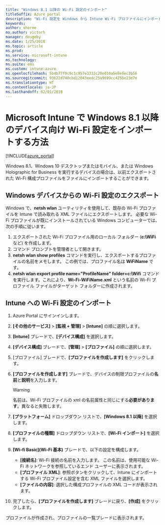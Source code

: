 ```yaml
---
title: "Windows 8.1 以降の Wi-Fi 設定のインポート"
titleSuffix: Azure portal
description: "Wi-Fi 設定を Windows から Intune Wi-Fi プロファイルにインポートする方法。\""
keywords: 
author: vhorne
ms.author: victorh
manager: dougeby
ms.date: 1/25/2018
ms.topic: article
ms.prod: 
ms.service: microsoft-intune
ms.technology: 
ms.suite: ems
ms.custom: intune-azure
ms.openlocfilehash: 5b4b77f9c9c1c957e3332c20e010a5e8e8ec2b56
ms.sourcegitcommit: 93622d740cbd12043eedc25a9699cc4256e23e7e
ms.translationtype: HT
ms.contentlocale: ja-JP
ms.lasthandoff: 02/01/2018
---
```

# <a name="how-to-import-wi-fi-settings-for-windows-81-and-later-devices-in-microsoft-intune"></a>Microsoft Intune で Windows 8.1 以降のデバイス向け Wi-Fi 設定をインポートする方法

[!INCLUDE[azure_portal](./includes/azure_portal.md)]

Windows 8.1、Windows 10 デスクトップまたはモバイル、または Windows Holographic for Business を実行するデバイスの場合は、以前エクスポートされた Wi-Fi 構成プロファイルをファイルにインポートすることができます。

## <a name="export-wi-fi-settings-from-a-windows-device"></a>Windows デバイスからの Wi-Fi 設定のエクスポート

Windows で、**netsh wlan** ユーティリティを使用して、既存の Wi-Fi プロファイルを Intune で読み取れる XML ファイルにエクスポートします。 必要な Wi-Fi プロファイルが既にインストールされている Windows コンピューターでは、次の手順に従います。
1. エクスポートされた Wi-Fi プロファイル用のローカル フォルダー (**c:\WiFi** など) を作成します。
1. コマンド プロンプトを管理者として開きます。
1. **netsh wlan show profiles** コマンドを実行し、エクスポートするプロファイルの名前をメモします。 この例では、プロファイル名は **WiFiName** です。
1. **netsh wlan export profile name="ProfileName" folder=c:\Wifi** コマンドを実行します。これにより、**Wi-Fi-WiFiName.xml** という名前の Wi-Fi プロファイル ファイルがターゲット フォルダーに作成されます。

## <a name="import-the-wi-fi-settings-into-intune"></a>Intune への Wi-Fi 設定のインポート

1. Azure Portal にサインインします。
2. **[その他のサービス]** > **[監視 + 管理]** > **[Intune]** の順に選択します。
3. **[Intune]** ブレードで、**[デバイス構成]** を選択します。
2. **[デバイス構成]** ブレードで、**[管理]** > **[プロファイル]** の順に選択します。
3. [プロファイル] ブレードで、**[プロファイルを作成します]** をクリックします。
4. **[プロファイルを作成します]** ブレードで、デバイスの制限プロファイルの**名前**と**説明**を入力します。

   > [!WARNING]
   > 名前は、Wi-Fi プロファイルの xml の名前属性と同じにする**必要があります**。異なると失敗します。

5. **[プラットフォーム]** ドロップダウン リストで、**[Windows 8.1 以降]** を選択します。
6. **[プロファイルの種類]** ドロップダウン リストで、**[Wi-Fi インポート]** を選択します。
7. **[Wi-fi Basic]\(Wi-Fi 基本\)** ブレードで、以下の設定を構成します。
    - **[接続名]**: Wi-Fi 接続の名前を入力します。 この名前は、使用可能な Wi-Fi ネットワークを参照しているエンド ユーザーに表示されます。
    - **[プロファイル XML]**: 参照ボタンをクリックして、Intune にインポートする Wi-Fi プロファイル設定を含む XML ファイルを選択します。
    - **[ファイルの内容]**: 選択した構成プロファイルの XML コードが表示されます。
8. 完了したら、**[プロファイルを作成します]** ブレードに戻り、**[作成]** をクリックします。

プロファイルが作成され、プロファイルの一覧ブレードに表示されます。
